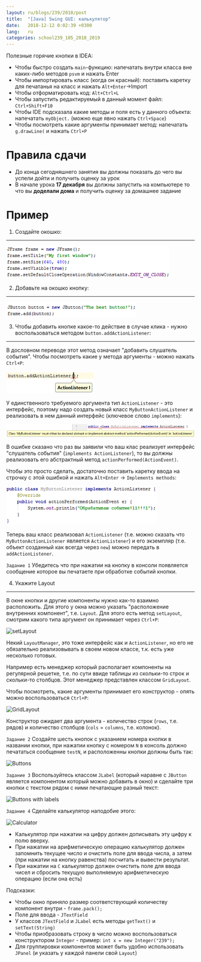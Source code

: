```yaml
---
layout: ru/blogs/239/2018/post
title:  "[Java] Swing GUI: калькулятор"
date:   2018-12-12 0:02:39 +0300
lang:   ru
categories: school239_105_2018_2019
---
```


Полезные горячие кнопки в IDEA:

 - Чтобы быстро создать ```main```-функцию: напечатать внутри класса вне каких-либо методов ```psvm``` и нажать Enter
 - Чтобы импортировать класс (когда он красный): поставить каретку для печатанья на класс и нажать ```Alt+Enter```->Import
 - Чтобы отформатировать код: ```Alt+Ctrl+L```
 - Чтобы запустить редактируемый в данный момент файл: ```Ctrl+Shift+F10```
 - Чтобы IDE подсказала какие методы и поля есть у данного объекта: напечатать ```myObject.``` (можно еще явно нажать ```Ctrl+Space```)
 - Чтобы посмотреть какие аргументы принимает метод: напечатать ```g.drawLine(``` и нажать ```Ctrl+P```

Правила сдачи
==============

 - До конца сегодняшнего занятия вы должны показать до чего вы успели дойти и получить оценку за урок
 - В начале урока **17 декабря** вы должны запустить на компьютере то что вы **доделали дома**  и получить оценку за домашнее задание

Пример
======

1) Создайте окошко:
-------------------

![JFrame](/static/2018/12/12/1_frame.png)

2) Добавьте на окошко кнопку:
-------------------

![JFrame](/static/2018/12/12/2_button.png)

3) Чтобы добавить кнопке какое-то действие в случае клика - нужно воспользоваться методом ```button.addActionListener```:
-------------------

В дословном переводе этот метод означает "добавить слушатель события". Чтобы посмотреть какие у метода аргументы - можно нажать ```Ctrl+P```:

![addActionListener](/static/2018/12/12/3_addactionlistener.png)

У единственного требуемого аргумента тип ```ActionListener``` - это интерфейс, поэтому надо создать новый класс ```MyButtonActionListener``` и реализовать в нем данный интерфейс (ключевое слово ```implements```):

![addActionListener](/static/2018/12/12/4_mybuttonlistener.png)

В ошибке сказано что раз вы заявили что ваш клас реализует интерфейс "слушатель события" (```implements ActionListener```), то вы должны реализовать его абстрактный метод ```actionPerformed(ActionEvent)```.

Чтобы это просто сделать, достаточно поставить каретку ввода на строчку с этой ошибкой и нажать ```Alt+Enter``` -> ```Implements methods```:

![actionPerformed](/static/2018/12/12/5_actionperformed.png)

Теперь ваш класс реализовал ```ActionListener``` (т.е. можно сказать что ```MyButtonActionListener``` является ```ActionListener```) и его экземпляр (т.е. объект созданный как всегда через ```new```) можно передать в ```addActionListener```.

```Задание 1``` Убедитесь что при нажатии на кнопку в консоли появляется сообщение которое вы печатаете при обработке событий кнопки.

4) Укажите Layout
--------------

В окне кнопки и другие компоненты нужно как-то взаимно расположить. Для этого у окна можно указать "расположение внутренних компонент", т.е. ```Layout```. Для этого есть метод ```setLayout```, смотрим какого типа аргумент он принимает через ```Ctrl+P```:

![setLayout](/static/2018/12/12/6_setlayout.png)

Некий ```LayoutManager```, это тоже интерфейс как и ```ActionListener```, но его не обязательно реализовывать в своем новом классе, т.к. есть уже несколько готовых.

Например есть менеджер который располагает компоненты на регулярной решетке, т.е. по сути ввиде таблицы из скольки-то строк и скольки-то столбцов. Этот менеджер представлен классом ```GridLayout```.

Чтобы посмотреть, какие аргументы принимает его конструктор - опять можно воспользоваться ```Ctrl+P```:

![GridLayout](/static/2018/12/12/7_gridlayout.png)

Конструктор ожидает два аргумента - количество строк (```rows```, т.е. рядов) и количество столбцов (```cols``` = ```columns```, т.е. колонок).

```Задание 2``` Создайте шесть кнопок с указанием номера кнопки в названии кнопки, при нажатии кнопку с номером ```N``` в консоль должно печататься сообщение ```testN```, и расположенны кнопки должны быть так:

![Buttons](/static/2018/12/12/8_buttons.png)

```Задание 3``` Воспользуйтесь классом ```JLabel``` (который наравне с ```JButton``` является компонентом который можно добавить в окно) и сделайте три кнопки с текстом рядом с ними печатающие разный текст:

![Buttons with labels](/static/2018/12/12/9_labels.png)

```Задание 4``` Сделайте калькулятор наподобие этого:

![Calculator](/static/2018/12/12/10_calc.png)

 - Калькулятор при нажатии на цифру должен дописывать эту цифру к полю вверху.
 - При нажатии на арифметическую операцию калькулятор должен запомнить текущее число и очистить поле для ввода числа, а затем (при нажатии на кнопку равенства) посчитать и вывести результат.
 - При нажатии на ```C``` калькулятор должен очистить поле для ввода чисел и сбросить текущую выполняемую арифметическую операцию (если она есть)

Подсказки:

 - Чтобы окно приняло размер соответствующий количеству компонент внутри - ```frame.pack();```
 - Поле для ввода - ```JTextField```
 - У классов ```JTextField``` и ```JLabel``` есть методы ```getText()``` и ```setText(String)```
 - Чтобы приобразовать строку в число можно воспользоваться конструктором ```Integer``` - пример: ```int x = new Integer("239");```
 - Для группировки компонентов может быть удобно использовать ```JPanel``` (и указать у каждой панели свой ```Layout```)
